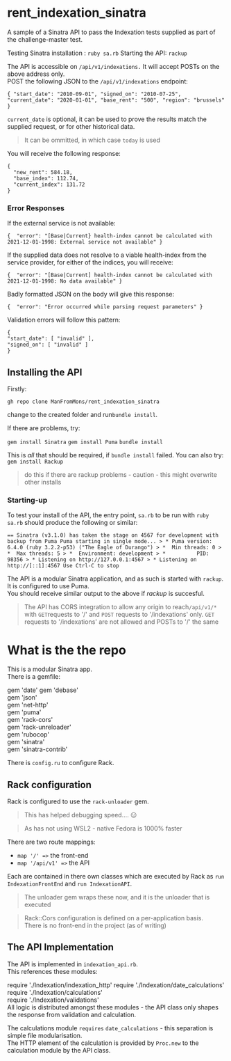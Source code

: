 

# rent_indexation_sinatra

A sample of a Sinatra API to pass the Indexation tests supplied as part of the challenge-master test.

Testing Sinatra installation : `ruby sa.rb` Starting the API: `rackup`

The API is accessible on `/api/v1/indexations.` It will accept POSTs on the above address only.      
POST the following JSON to the `/api/v1/indexations` endpoint:

`{
"start_date": "2010-09-01",
"signed_on": "2010-07-25",
"current_date": "2020-01-01",
"base_rent": "500",
"region": "brussels"
}`

`current_date` is optional, it can be used to prove the results match the supplied request, or for other historical data.
> It can be ommitted, in which case `today` is used

You will receive the following response:

    {
      "new_rent": 584.18, 
      "base_index": 112.74, 
      "current_index": 131.72
    } 

### Error Responses
If the external service is not available:

    {  "error": "[Base|Current} health-index cannot be calculated with 2021-12-01-1998: External service not available" }

If the supplied data does not resolve to a viable health-index from the service provider, for either of the indices, you will receive:

    {  "error": "[Base|Current] health-index cannot be calculated with 2021-12-01-1998: No data available" }

Badly formatted JSON on the body will give this response:

    {  "error": "Error occurred while parsing request parameters" }

Validation errors will follow this pattern:

    {
    "start_date": [ "invalid" ],
    "signed_on": [ "invalid" ]
    }


## Installing the API
Firstly:

`gh repo clone ManFromMons/rent_indexation_sinatra`

change to the created folder and run`bundle install`.

If there are problems, try:

`gem install Sinatra` `gem install Puma` `bundle install`

This is *all* that should be required, if `bundle install` failed.  You can also try:      
`gem install Rackup`

> do this if there are rackup problems - caution - this might overwrite other installs

### Starting-up
To test your install of the API, the entry point, `sa.rb` to be run with `ruby sa.rb` should produce the following or similar:

`== Sinatra (v3.1.0) has taken the stage on 4567 for development with backup from Puma Puma starting in single mode... > * Puma version: 6.4.0 (ruby 3.2.2-p53) ("The Eagle of Durango") > *  Min threads: 0 > *  Max threads: 5 > *  Environment: development > *          PID: 98356 > * Listening on http://127.0.0.1:4567 > * Listening on http://[::1]:4567 Use Ctrl-C to stop`

The API is a modular Sinatra application, and as such is started with `rackup`.  It is configured to use Puma.      
You should receive similar output to the above if *rackup* is succesful.

> The API has CORS integration to allow any origin to reach`/api/v1/*` with `GET`requests to '/' and `POST` requests to '/indexations' only.  `GET` requests to '/indexations' are not allowed and POSTs to '/' the same

# What is the the repo
This is a modular Sinatra app.        
There is a gemfile:

gem 'date'    gem 'debase'        
gem 'json'        
gem 'net-http'        
gem 'puma'        
gem 'rack-cors'        
gem 'rack-unreloader'        
gem 'rubocop'        
gem 'sinatra'        
gem 'sinatra-contrib'

There is `config.ru` to configure Rack.

## Rack configuration
Rack is configured to use the `rack-unloader` gem.

> This has helped debugging speed.... 😐

> As has not using WSL2 - native Fedora is 1000% faster

There are two route mappings:

* `map '/' =>` the front-end
* `map '/api/v1' =>` the API

Each are contained in there own classes which are executed by Rack as `run IndexationFrontEnd` and `run IndexationAPI`.

> The unloader gem wraps these now, and it is the unloader that is executed

> Rack::Cors configuration is defined on a per-application basis.      
> There is no front-end in the project (as of writing)

## The API Implementation
The API is implemented in `indexation_api.rb`.      
This references these modules:

require './Indexation/indexation_http' require './Indexation/date_calculations'    require './Indexation/calculations'        
require './Indexation/validations'      
All logic is distributed amongst these modules - the API class only shapes the response from validation and calculation.

The calculations module `requires` `date_calculations` - this separation is simple file modularisation.    
The HTTP element of the calculation  is provided by `Proc.new` to the calculation module by the API class.
